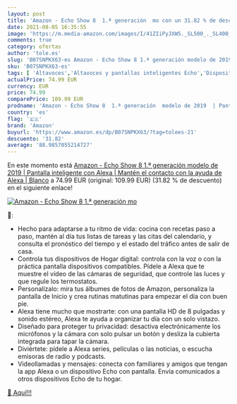 ```yaml
---
layout: post
title: 'Amazon - Echo Show 8  1.ª generación  mo con un 31.82 % de descuento'
date: 2021-08-05 16:35:55
image: 'https://m.media-amazon.com/images/I/41ZIiPyJXWS._SL500_._SL400_.jpg'
comments: true
category: ofertas
author: 'tole.es'
slug: 'B07SNPKX63-es Amazon - Echo Show 8 1.ª generación modelo de 2019 |...'
sku: 'B07SNPKX63-es'
tags: [ 'Altavoces','Altavoces y pantallas inteligentes Echo','Dispositivos Amazon','Dispositivos Amazon y Accesorios','Electrónica','Equipos de audio y Hi-Fi','Pantallas inteligentes','alexa','amazon', ]
actualPrice: 74.99 EUR
currency: EUR
price: 74.99
comparePrice: 109.99 EUR
prodname: 'Amazon - Echo Show 8  1.ª generación  modelo de 2019  | Pantalla inteligente con Alexa | Mantén el contacto con la ayuda de Alexa | Blanco'
country: 'es'
flag: '🇪🇸'
brand: 'Amazon'
buyurl: 'https://www.amazon.es/dp/B07SNPKX63/?tag=tolees-21'
descuento: '31.82'
average: '88.9857055214727'
---
```


En este momento está [Amazon - Echo Show 8  1.ª generación  modelo de 2019  | Pantalla inteligente con Alexa | Mantén el contacto con la ayuda de Alexa | Blanco](https://www.amazon.es/dp/B07SNPKX63/?tag=tolees-21) a 74.99 EUR (original: 109.99 EUR) (31.82 %  de descuento) en el siguiente enlace!

[![Amazon - Echo Show 8  1.ª generación  mo](https://m.media-amazon.com/images/I/41ZIiPyJXWS._SL500_._SL400_.jpg)](https://www.amazon.es/dp/B07SNPKX63/?tag=tolees-21)

🔎:

- Hecho para adaptarse a tu ritmo de vida: cocina con recetas paso a paso, mantén al día tus listas de tareas y las citas del calendario, y consulta el pronóstico del tiempo y el estado del tráfico antes de salir de casa.
- Controla tus dispositivos de Hogar digital: controla con la voz o con la práctica pantalla dispositivos compatibles. Pídele a Alexa que te muestre el vídeo de las cámaras de seguridad, que controle las luces y que regule los termostatos.
- Personalízalo: mira tus álbumes de fotos de Amazon, personaliza la pantalla de Inicio y crea rutinas matutinas para empezar el día con buen pie.
- Alexa tiene mucho que mostrarte: con una pantalla HD de 8 pulgadas y sonido estéreo, Alexa te ayuda a organizar tu día con un solo vistazo.
- Diseñado para proteger tu privacidad: desactiva electrónicamente los micrófonos y la cámara con solo pulsar un botón y desliza la cubierta integrada para tapar la cámara.
- Diviértete: pídele a Alexa series, películas o las noticias, o escucha emisoras de radio y podcasts.
- Videollamadas y mensajes: conecta con familiares y amigos que tengan la app Alexa o un dispositivo Echo con pantalla. Envía comunicados a otros dispositivos Echo de tu hogar.

[🛒 Aquí!!!](https://www.amazon.es/dp/B07SNPKX63/?tag=tolees-21)
